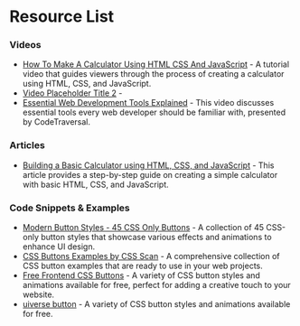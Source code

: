 # Resource List

### Videos
- [How To Make A Calculator Using HTML CSS And JavaScript](https://www.youtube.com/watch?v=cGgLHJGyS34) - A tutorial video that guides viewers through the process of creating a calculator using HTML, CSS, and JavaScript.
- [Video Placeholder Title 2](https://www.youtube.com/watch?v=I5kj-YsmWjM&ab_channel=BroCode) - 
- [Essential Web Development Tools Explained](https://www.youtube.com/watch?v=LX8_z1nvqk4) - This video discusses essential tools every web developer should be familiar with, presented by CodeTraversal.

### Articles
- [Building a Basic Calculator using HTML, CSS, and JavaScript](https://medium.com/@bhageshwaree11/building-a-basic-calculator-using-html-css-and-javascript-346ac49a7f58) - This article provides a step-by-step guide on creating a simple calculator with basic HTML, CSS, and JavaScript.

### Code Snippets & Examples
- [Modern Button Styles - 45 CSS Only Buttons](https://codepen.io/Gogh/pen/GRPoqQW) - A collection of 45 CSS-only button styles that showcase various effects and animations to enhance UI design.
- [CSS Buttons Examples by CSS Scan](https://getcssscan.com/css-buttons-examples) - A comprehensive collection of CSS button examples that are ready to use in your web projects.
- [Free Frontend CSS Buttons](https://freefrontend.com/css-buttons/page/5/) - A variety of CSS button styles and animations available for free, perfect for adding a creative touch to your website.
- [uiverse button](https://uiverse.io/buttons) - A variety of CSS button styles and animations available for free. 
